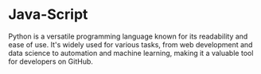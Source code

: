 # Java-Script
Python is a versatile programming language known for its readability and ease of use. It's widely used for various tasks, from web development and data science to automation and machine learning, making it a valuable tool for developers on GitHub.
